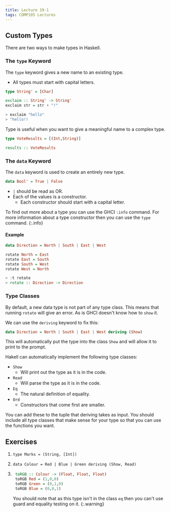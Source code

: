 ```yaml
---
title: Lecture 19-1
tags: COMP105 Lectures
---
```

## Custom Types
There are two ways to make types in Haskell.

### The `type` Keyword
The `type` keyword gives a new name to an existing type.

* All types must start with capital letters.

```haskell
type String' = [Char]

exclaim :: String' -> String'
exclaim str = str + "!"
```

```haskell
> exclaim "hello"
> "hello!!
```

Type is useful when you want to give a meaningful name to a complex type.

```haskell
type VoteResults = [(Int,String)]

results :: VoteResults
```

### The `data` Keyword
The `data` keyword is used to create an entirely  new type.

```haskell
data Bool' = True | False
```

* `|` should be read as OR.
* Each of the values is a constructor.
	* Each constructor should start with a capital letter.

To find out more about a type you can use the GHCI `:info` command. For more information about a type constructor then you can use the `type` command.
{:.info}

#### Example
```haskell
data Direction = North | South | East | West

rotate North = East
rotate East = South
rotate South = West
rotate West = North
```

```haskell
> :t rotate
> rotate :: Direction -> Direction
```

### Type Classes
By default, a new data type is not part of any type class. This means that running `rotate` will give an error. As is GHCI doesn't know how to `show` it.

We can use the `deriving` keyword to fix this:

```haskell
data Direction = North | South | East | West deriving (Show)
```

This will automatically put the type into the class `Show` and will allow it to print to the prompt.

Hakell can automatically implement the following type classes:

* `Show`
	* Will print out the type as it is in the code.
* `Read`
	* Will parse the type as it is in the code.
* `Eq`
	* The natural definition of equality.
* `Ord`
	* Constructors that come first are smaller.
	
You can add these to the tuple that deriving takes as input. You should include all type classes that make sense for your type so that you can use the functions you want.

## Exercises
1. `type Marks = (String, [Int])`
1. `data Colour = Red | Blue | Green deriving (Show, Read)`
1. ```haskell
	toRGB :: Colour -> (Float, Float, Float)
	toRGB Red = (1,0,0)
	toRGB Green = (0,1,0)
	toRGB Blue = (0,0,1)
	```
	
	You should note that as this type isn't in the class `eq` then you can't use guard and equality testing on it.
	{:.warning}
